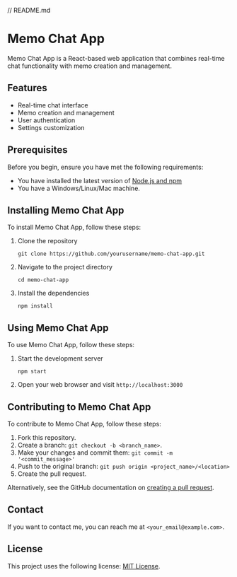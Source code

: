 // README.md
# Memo Chat App

Memo Chat App is a React-based web application that combines real-time chat functionality with memo creation and management.

## Features

- Real-time chat interface
- Memo creation and management
- User authentication
- Settings customization

## Prerequisites

Before you begin, ensure you have met the following requirements:
* You have installed the latest version of [Node.js and npm](https://nodejs.org/)
* You have a Windows/Linux/Mac machine.

## Installing Memo Chat App

To install Memo Chat App, follow these steps:

1. Clone the repository
   ```
   git clone https://github.com/yourusername/memo-chat-app.git
   ```
2. Navigate to the project directory
   ```
   cd memo-chat-app
   ```
3. Install the dependencies
   ```
   npm install
   ```

## Using Memo Chat App

To use Memo Chat App, follow these steps:

1. Start the development server
   ```
   npm start
   ```
2. Open your web browser and visit `http://localhost:3000`

## Contributing to Memo Chat App

To contribute to Memo Chat App, follow these steps:

1. Fork this repository.
2. Create a branch: `git checkout -b <branch_name>`.
3. Make your changes and commit them: `git commit -m '<commit_message>'`
4. Push to the original branch: `git push origin <project_name>/<location>`
5. Create the pull request.

Alternatively, see the GitHub documentation on [creating a pull request](https://help.github.com/en/github/collaborating-with-issues-and-pull-requests/creating-a-pull-request).

## Contact

If you want to contact me, you can reach me at `<your_email@example.com>`.

## License

This project uses the following license: [MIT License](<link_to_license>).